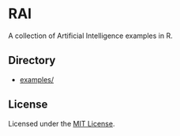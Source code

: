 # RAI

A collection of Artificial Intelligence examples in R.

## Directory

- [examples/](examples)

## License

Licensed under the [MIT License](LICENSE).

